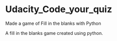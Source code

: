 # Udacity_Code_your_quiz
Made a game of Fill in the blanks with Python


A fill in the blanks game created using python.

